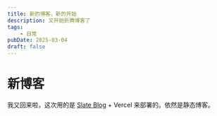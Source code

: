 ```yaml
---
title: 新的博客，新的开始
description: 又开始折腾博客了
tags: 
    - 日常
pubDate: 2025-03-04
draft: false
---
```

# 新博客
我又回来啦，这次用的是 [Slate Blog](https://github.com/SlateDesign/slate-blog) + Vercel 来部署的。依然是静态博客。